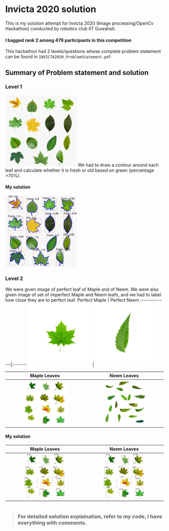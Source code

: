 # Invicta 2020 solution
This is my solution attempt for Invicta 2020 (Image processing/OpenCv Hackathon) conducted by robotics club IIT Guwahati.
#### I bagged rank 2 among 479 participants in this competition

This hackathon had 2 levels/questions whose complete problem statement can be found in `INVICTA2020_ProblemStatement.pdf`.

## Summary of Problem statement and solution

### Level 1
<img src= "images/level1.jpg" width=45%/>
We had to draw a contour around each leaf and calculate whether it is fresh or old based on green (percentage >70%).

#### My solution
<img src="output/output.jpg.jpg" width=45%/>

### Level 2
We were given image of perfect leaf of Maple and of Neem. We were also given image of set of imperfect Maple and Neem leafs, and we had to label how close they are to perfect leaf.
Perfect Maple | Perfect Neem
:------------:|:------:
<img src="images/mapleleafcorrect.jpg" width=40%/> |<img src="images/neemleafcorrect.jpg" width=40%/>

Maple Leaves| Neem Leaves
:------------:|:------:
<img src="images/mapleleaves.jpg" width=60%/> |<img src="images/neemleaves.jpg" width=60%/>

#### My solution

Maple Leaves| Neem Leaves
:------------:|:------:
<img src="output/output2_1.jpg" width=60%/> |<img src="output/output2_1.jpg" width=60%/>

#

> ### For detailed solution explaination, refer to my code, I have everything with comments.

